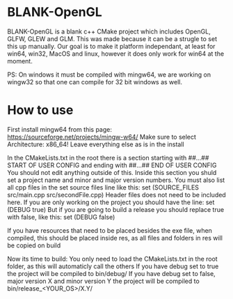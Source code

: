 # BLANK-OpenGL
BLANK-OpenGL is a blank c++ CMake project which includes OpenGL, GLFW, GLEW and GLM. This was made because it can be a strugle to set this up manually. Our goal is to make it platform independant, at least for win64, win32, MacOS and linux, however it does only work for win64 at the moment.

PS: On windows it must be compiled with mingw64, we are working on wingw32 so that one can compile for 32 bit windows as well.

# How to use
First install mingw64 from this page:
https://sourceforge.net/projects/mingw-w64/
Make sure to select Architecture: x86_64!
Leave everything else as is in the install

In the CMakeLists.txt in the root there is a section starting with
##...## START OF USER CONFIG
and ending with
##...## END OF USER CONFIG
You should not edit anything outside of this. Inside this section you shuld set a project name and minor and major version numbers.
You must also list all cpp files in the set source files line like this:
set (SOURCE_FILES src/main.cpp src/secondFile.cpp)
Header files does not need to be included here.
If you are only working on the project you should have the line:
set (DEBUG true)
But if you are going to build a release you should replace true with false, like this:
set (DEBUG false)

If you have resources that need to be placed besides the exe file, when compiled, this should be placed inside res, as all files and folders in res will be copied on build

Now its time to build:
You only need to load the CMakeLists.txt in the root folder, as this will automaticly call the others
If you have debug set to true the project will be compiled to bin/debug/
If you have debug set to false, major version X and minor version Y the project will be compiled to bin/release_<YOUR_OS>/X.Y/
